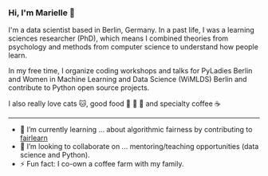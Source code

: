 ### Hi, I'm Marielle 👋

I'm a data scientist based in Berlin, Germany. In a past life, I was a learning sciences researcher (PhD), which means I combined theories from psychology and methods from computer science to understand how people learn.

In my free time, I organize coding workshops and talks for PyLadies Berlin and Women in Machine Learning and Data Science (WiMLDS) Berlin and contribute to Python open source projects.

I also really love cats :cat:, good food :rice: :ramen: :fries: and specialty coffee :coffee:

<!--
**marielledado/marielledado** is a ✨ _special_ ✨ repository because its `README.md` (this file) appears on your GitHub profile.

Here are some ideas to get you started:

- 🔭 I’m currently working on ...
- 🌱 I’m currently learning ...
- 👯 I’m looking to collaborate on ...
- 🤔 I’m looking for help with ...
- 💬 Ask me about ...
- 📫 How to reach me: ...
- 😄 Pronouns: ...
- ⚡ Fun fact: ...
-->

---
- 🌱 I’m currently learning ... about algorithmic fairness by contributing to [fairlearn](https://fairlearn.github.io/)
- 👯 I’m looking to collaborate on ... mentoring/teaching opportunities (data science and Python).
- ⚡ Fun fact: I co-own a coffee farm with my family.
